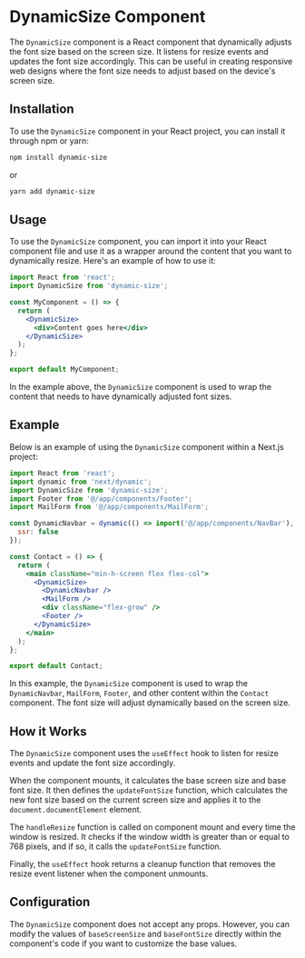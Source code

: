 # DynamicSize Component

The `DynamicSize` component is a React component that dynamically adjusts the font size based on the screen size. It listens for resize events and updates the font size accordingly. This can be useful in creating responsive web designs where the font size needs to adjust based on the device's screen size.

## Installation

To use the `DynamicSize` component in your React project, you can install it through npm or yarn:

```bash
npm install dynamic-size
```

or

```bash
yarn add dynamic-size
```

## Usage

To use the `DynamicSize` component, you can import it into your React component file and use it as a wrapper around the content that you want to dynamically resize. Here's an example of how to use it:

```jsx
import React from 'react';
import DynamicSize from 'dynamic-size';

const MyComponent = () => {
  return (
    <DynamicSize>
      <div>Content goes here</div>
    </DynamicSize>
  );
};

export default MyComponent;
```

In the example above, the `DynamicSize` component is used to wrap the content that needs to have dynamically adjusted font sizes.

## Example

Below is an example of using the `DynamicSize` component within a Next.js project:

```jsx
import React from 'react';
import dynamic from 'next/dynamic';
import DynamicSize from 'dynamic-size';
import Footer from '@/app/components/Footer';
import MailForm from '@/app/components/MailForm';

const DynamicNavbar = dynamic(() => import('@/app/components/NavBar'), {
  ssr: false
});

const Contact = () => {
  return (
    <main className="min-h-screen flex flex-col">
      <DynamicSize>
        <DynamicNavbar />
        <MailForm />
        <div className="flex-grow" />
        <Footer />
      </DynamicSize>
    </main>
  );
};

export default Contact;
```

In this example, the `DynamicSize` component is used to wrap the `DynamicNavbar`, `MailForm`, `Footer`, and other content within the `Contact` component. The font size will adjust dynamically based on the screen size.

## How it Works

The `DynamicSize` component uses the `useEffect` hook to listen for resize events and update the font size accordingly. 

When the component mounts, it calculates the base screen size and base font size. It then defines the `updateFontSize` function, which calculates the new font size based on the current screen size and applies it to the `document.documentElement` element.

The `handleResize` function is called on component mount and every time the window is resized. It checks if the window width is greater than or equal to 768 pixels, and if so, it calls the `updateFontSize` function.

Finally, the `useEffect` hook returns a cleanup function that removes the resize event listener when the component unmounts.

## Configuration

The `DynamicSize` component does not accept any props. However, you can modify the values of `baseScreenSize` and `baseFontSize` directly within the component's code if you want to customize the base values.
